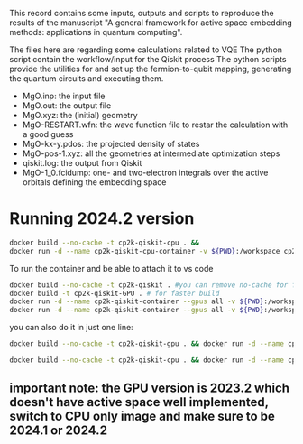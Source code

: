 This record contains some inputs, outputs and scripts to reproduce the results of the manuscript "A general framework for active space embedding methods: applications in quantum computing".

The files here are regarding some calculations related to VQE
The python script contain the workflow/input for the Qiskit process 
The python scripts provide the utilities for and set up the fermion-to-qubit mapping, generating the quantum circuits and executing them.

- MgO.inp: the input file
- MgO.out: the output file
- MgO.xyz: the (initial) geometry
- MgO-RESTART.wfn: the wave function file to restar the calculation with a good guess
- MgO-kx-y.pdos: the projected density of states
- MgO-pos-1.xyz: all the geometries at intermediate optimization steps
- qiskit.log: the output from Qiskit
- MgO-1_0.fcidump: one- and two-electron integrals over the active orbitals defining the embedding space


# Running 2024.2 version
```sh
docker build --no-cache -t cp2k-qiskit-cpu . && 
docker run -d --name cp2k-qiskit-cpu-container -v ${PWD}:/workspace cp2k-qiskit-cpu
```


To run the container and be able to attach it to vs code
```sh
docker build --no-cache -t cp2k-qiskit . #you can remove no-cache for faster execution
docker build -t cp2k-qiskit-GPU . # for faster build
docker run -d --name cp2k-qiskit-container --gpus all -v ${PWD}:/workspace cp2k-qiskit ./run_experiment.sh
docker run -d --name cp2k-qiskit-container --gpus all -v ${PWD}:/workspace cp2k-qiskit #if you want to attach it to vs code
```

you can also do it in just one line:
```sh
docker build --no-cache -t cp2k-qiskit-gpu . && docker run -d --name cp2k-qiskit-gpu-container --gpus all -v ${PWD}:/workspace cp2k-qiskit-gpu

docker build --no-cache -t cp2k-qiskit-cpu . && docker run -d --name cp2k-qiskit-cpu-container all -v ${PWD}:/workspace cp2k-qiskit-cpu
```

## important note: the GPU version is 2023.2 which doesn't have active space well implemented, switch to CPU only image and make sure to be 2024.1 or 2024.2


